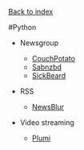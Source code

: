 [Back to index](../README.md)

#Python

- Newsgroup
  - [CouchPotato](https://couchpota.to/)
  - [Sabnzbd](http://sabnzbd.org/)
  - [SickBeard](http://sickbeard.com/)

- RSS
  - [NewsBlur](https://github.com/samuelclay/NewsBlur)

- Video streaming
  - [Plumi](http://plumi.org)
